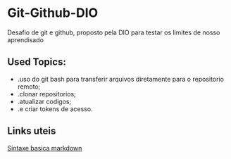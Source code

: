 # Git-Github-DIO
Desafio de git e github, proposto pela DIO para testar os limites de nosso aprendisado
 ## Used Topics:
   + .uso do git bash para transferir arquivos diretamente para o repositorio remoto;
   + .clonar repositorios;
   + .atualizar codigos;
   + .e criar tokens de acesso.
## Links uteis
[Sintaxe basica markdown](http://www.markdownguide.org/basic-syntax/)
